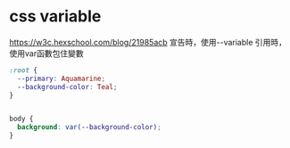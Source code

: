 # css variable

https://w3c.hexschool.com/blog/21985acb
宣告時，使用--variable
引用時，使用var函數包住變數

```css
:root {
  --primary: Aquamarine;
  --background-color: Teal;
}


body {
  background: var(--background-color);
}
```